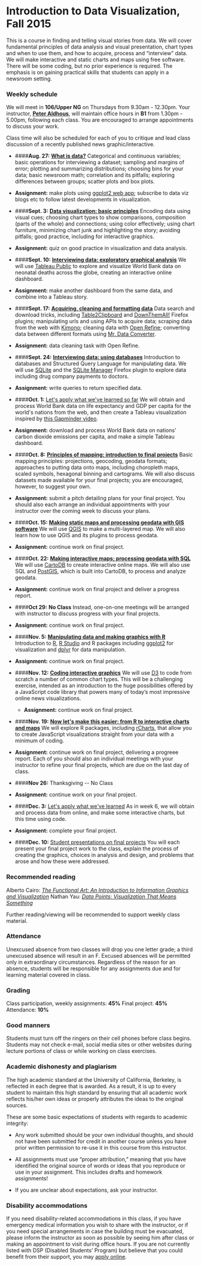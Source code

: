 
# Introduction to Data Visualization, Fall 2015

This is a course in finding and telling visual stories from data. We will cover fundamental principles of data analysis and visual presentation, chart types and when to use them, and how to acquire, process and “interview” data. We will make interactive and static charts and maps using free software. There will be some coding, but no prior experience is required. The emphasis is on gaining practical skills that students can apply in a newsroom setting.

### Weekly schedule

We will meet in **106/Upper NG** on Thursdays from 9.30am - 12.30pm. Your instructor, [**Peter Aldhous**](http://www.peteraldhous.com/), will maintain office hours in **B1** from 1.30pm - 5.00pm, following each class. You are encouraged to arrange appointments to discuss your work.

Class time will also be scheduled for each of you to critique and lead class discussion of a recently published news graphic/interactive.

 - ####**Aug. 27:**	[**What is data?**](week1.html)
Categorical and continuous variables; basic operations for interviewing a dataset; sampling and margins of error; plotting and summarizing distributions; choosing bins for your data; basic newsroom math; correlation and its pitfalls; exploring differences between groups; scatter plots and box plots.

  - **Assignment:** make plots using [ggplot2 web app](http://rweb.stat.ucla.edu/ggplot2/); subscribe to data viz blogs etc to follow latest developments in visualization.

- ####**Sept. 3:** 	[**Data visualization: basic principles**](week2.html)
Encoding data using visual cues; choosing chart types to show comparisons, composition (parts of the whole) and connections; using color effectively; using chart furniture, minimizing chart junk and highlighting the story; avoiding pitfalls; good practice, including for interactive graphics.

 - **Assignment:** quiz on good practice in visualization and data analysis.


- ####**Sept. 10:** [**Interviewing data: exploratory graphical analysis**](week3.html)
We will use [Tableau Public](http://www.tableausoftware.com/public/) to explore and visualize World Bank data on neonatal deaths across the globe, creating an interactive online dashboard.

 - **Assignment:** make another dashboard from the same data, and combine into a Tableau story.


-  ####**Sept. 17:** [**Acquiring, cleaning and formatting data**](week4.html)
Data search and download tricks, including [Table2Clipboard](https://addons.mozilla.org/en-US/firefox/addon/dafizilla-table2clipboard/) and [DownThemAll!](https://addons.mozilla.org/en-US/firefox/addon/downthemall/) Firefox plugins; manipulating urls and using APIs to acquire data; scraping data from the web with  [Kimono](https://www.kimonolabs.com/); cleaning data with [Open Refine](http://openrefine.org/); converting data between different formats using [Mr. Data Converter](http://shancarter.github.io/mr-data-converter/).

 - **Assignment:** data cleaning task with Open Refine.


- ####**Sept. 24:** [**Interviewing data: using databases**](week5.html)
Introduction to databases and Structured Query Language for manipulating data. We will use [SQLite](http://sqlite.org/) and the [SQLite Manager](https://addons.mozilla.org/en-US/firefox/addon/sqlite-manager/) Firefox plugin to explore data including drug company payments to doctors.

 - **Assignment:** write queries to return specified data.


- ####**Oct. 1:** [Let's apply what we've learned so far](week6.html)
We will obtain and process World Bank data on life expectancy and GDP per capita for the world's nations from the web, and then create a Tableau visualization inspired by [this Gapminder video](http://www.gapminder.org/videos/200-years-that-changed-the-world-bbc/).

 - **Assignment:** download and process World Bank data on nations' carbon dioxide emissions per capita, and make a simple Tableau dashboard.


-  ####**Oct. 8:**	[**Principles of mapping; introduction to final projects**](week7.html)
Basic mapping principles:  projections, geocoding, geodata formats; approaches to putting data onto maps, including choropleth maps, scaled symbols, hexagonal binning and cartograms. We will also discuss datasets made available for your final projects; you are encouraged, however, to suggest your own.

 - **Assignment:** submit a pitch detailing plans for your final project. You should also each arrange an individual appointments with your instructor over the coming week to discuss your plans.


- ####**Oct. 15:** [**Making static maps and processing geodata with GIS software**](week8.html)
We will use [QGIS](http://qgis.org/en/site/) to make a multi-layered map. We will also learn how to use QGIS and its plugins to process geodata.

 - **Assignment:** continue work on final project.


-  ####**Oct. 22:** [**Making interactive maps; processing geodata with SQL**](week9.html)
We will use [CartoDB](https://cartodb.com/) to create interactive online maps. We will also use SQL and [PostGIS](http://postgis.net/), which is built into CartoDB, to process and analyze geodata.

 - **Assignment:** continue work on final project and deliver a progress report.


-  ####**Oct 29:**	**No Class**
Instead, one-on-one meetings will be arranged with instructor to discuss progress with your final projects.

 - **Assignment:** continue work on final project.


- ####**Nov. 5:**	[**Manipulating data and making graphics with R**](week11.html)
Introduction to [R](http://www.r-project.org/), [R Studio](http://www.rstudio.com/) and R packages including [ggplot2](http://ggplot2.org/) for visualization and [dplyr](https://cran.rstudio.com/web/packages/dplyr/vignettes/introduction.html) for data manipulation.

 -  **Assignment:** continue work on final project.


- ####**Nov. 12:** [**Coding interactive graphics**](week12.html)
We will use [D3](http://d3js.org/) to code from scratch a number of common chart types. This will be a challenging exercise, intended as an introduction to the huge possibilities offered by a JavaScript code library that powers many of today’s most impressive online news visualizations.

  -  **Assignment:** continue work on final project.


- ####**Nov. 19:**	[**Now let's make this easier: from R to interactive charts and maps**](week13.html)
We will explore R packages, including [rCharts](http://rcharts.io/), that allow you to create JavaScript visualizations straight from your data with a minimum of coding.
 
 -  **Assignment:** continue work on final project, delivering a progreee report. Each of you should also an individual meetings with your instructor to refine your final projects, which are due on the last day of class.


- ####**Nov 26:** Thanksgiving -- No Class

 - **Assignment:** continue work on your final project.


- ####**Dec. 3:** [Let's apply what we've learned](week14.html)
As in week 6, we will obtain and process data from online, and make some interactive charts, but this time using code.

 - **Assignment:** complete your final project.


- ####**Dec. 10:** [Student presentations on final projects](week15.html)
You will each present your final project work to the class, explain the process of creating the graphics, choices in  analysis and design, and problems that arose and how these were addressed.

### Recommended reading

Alberto Cairo: [*The Functional Art: An Introduction to Information Graphics and Visualization*](http://www.amazon.com/The-Functional-Art-introduction-visualization/dp/0321834739/)
Nathan Yau: [*Data Points: Visualization That Means Something*](http://www.amazon.com/Data-Points-Visualization-Means-Something/dp/111846219X)

Further reading/viewing will be recommended to support weekly class material.

### Attendance

Unexcused absence from two classes will drop you one letter grade; a third unexcused absence will result in an F. Excused absences will be permitted only in extraordinary circumstances. Regardless of the reason for an absence, students will be responsible for any assignments due and for learning material covered in class.

### Grading

Class participation, weekly assignments: **45%**
Final project: **45%**
Attendance:	**10%**

### Good manners

Students must turn off the ringers on their cell phones before class begins. Students may not check e-mail, social media sites or other websites during lecture portions of class or while working on class exercises.

### Academic dishonesty and plagiarism

The high academic standard at the University of California, Berkeley, is reflected in each degree that is awarded. As a result, it is up to every student to maintain this high standard by ensuring that all academic work reflects his/her own ideas or properly attributes the ideas to the original sources.

These are some basic expectations of students with regards to academic integrity:

- Any work submitted should be your own individual thoughts, and should not have been submitted for credit in another course unless you have prior written permission to re-use it in this course from this instructor.

- All assignments must use “proper attribution,” meaning that you have identified the original source of words or ideas that you reproduce or use in your assignment. This includes drafts and homework assignments!

- If you are unclear about expectations, ask your instructor.

### Disability accommodations

If you need disability-related accommodations in this class, if you have emergency medical information you wish to share with the instructor, or if you need special arrangements in case the building must be evacuated, please inform the instructor as soon as possible by seeing him after class or making an appointment to visit during office hours. If you are not currently listed with DSP (Disabled Students’ Program) but believe that you could benefit from their support, you may [apply online](http://dsp.berkeley.edu/).





